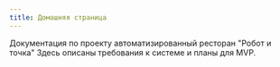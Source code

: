 ```yaml
---
title: Домашняя страница
---
```


Документация по проекту автоматизированный ресторан "Робот и точка"
Здесь описаны требования к системе и планы для MVP.
